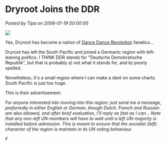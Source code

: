 # Dryroot Joins the DDR

*Posted by Tipa on 2006-01-19 00:00:00*

![](../../../images/dryroot.jpg)

Yes, Dryroot has become a nation of [Dance Dance Revolution](http://www.ddrfreak.com/) fanatics...

Dryroot has left the South Pacific and joined a Germanic region with left-leaning politics. I THINK DDR stands for "Deutsche Demokratische Republik", but that is probably a) not what it stands for, and b) poorly spelled.

Nonetheless, it's a small region where I can make a dent on some charts. South Pacific is just too huge.

This is their advertisement:

*For anyone interested into moving into this region: just send me a message, preferredly in either English or German, though Dutch, French and Russian are also allowed, and after brief evaluation, I'll reply as fast as I can... Note that any non-left UN-members will have to wait until a left UN-majority is installed before admission. This is meant to ensure that the socialist (left) character of the region is maintain in its UN voting behaviour.*

*F* 
